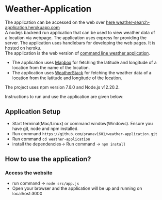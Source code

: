 # Weather-Application

The application can be accessed on the web over [here weather-search-application.herokuapp.com](https://weather-search-application.herokuapp.com/)<br/>
A nodejs backend run application that can be used to view weather data of a location via webpage. The application uses express for providing the server. The application uses handlebars for developing the web pages. It is hosted on heroku.<br/>
The application is the web version of [command line weather application](https://github.com/pranav1601/weather-application).
* The application uses [Mapbox](www.mapbox.com) for fetching the latitude and longitude of a location from the name of the location.
* The application uses [WeatherStack](www.weatherstack.com) for fetching the weather data of a location from the latitude and longitude of the location.

The project uses npm version 7.6.0 and Node.js v12.20.2.

Instructions to run and use the application are given below:

## Application Setup

* Start terminal(Mac/Linux) or command window(Windows). Ensure you have git, node and npm installed.
* Run command `https://github.com/pranav1601/weather-application.git`
* Run command `cd weather-application`
* install the dependencies-> Run command -> `npm install`

## How to use the application?
### Access the website
* run command -> `node src/app.js`
* Open your browser and the application will be up and running on localhost:3000

